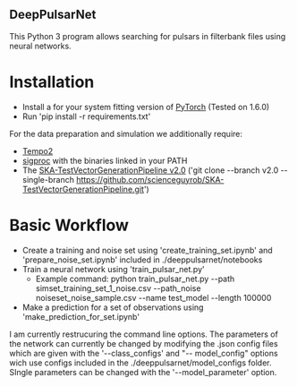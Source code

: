 ## DeepPulsarNet
 
This Python 3 program allows searching for pulsars in filterbank files using neural networks.

# Installation

* Install a for your system fitting version of [PyTorch](http://github.com) (Tested on 1.6.0)
* Run 'pip install -r requirements.txt'

For the data preparation and simulation we additionally require:
* [Tempo2](https://bitbucket.org/psrsoft/tempo2/)
* [sigproc](https://github.com/SixByNine/sigproc) with the binaries linked in your PATH
* The [SKA-TestVectorGenerationPipeline v2.0](https://github.com/scienceguyrob/SKA-TestVectorGenerationPipeline/tree/v2.0) ('git clone --branch v2.0 --single-branch  https://github.com/scienceguyrob/SKA-TestVectorGenerationPipeline.git')

# Basic Workflow

* Create a training and noise set using 'create_training_set.ipynb' and 'prepare_noise_set.ipynb' included in ./deeppulsarnet/notebooks
* Train a neural network using 'train_pulsar_net.py'
	* Example command: python train_pulsar_net.py --path simset_training_set_1_noise.csv --path_noise noiseset_noise_sample.csv --name test_model --length 100000
* Make a prediction for a set of observations using 'make_prediction_for_set.ipynb'

I am currently restrucuring the command line options. The parameters of the network can currently be changed by modifying the .json config files which are given with the '--class_configs' and "-- model_config" options wich use configs included in the ./deeppulsarnet/model_configs folder. SIngle parameters can be changed with the '--model_parameter' option.
